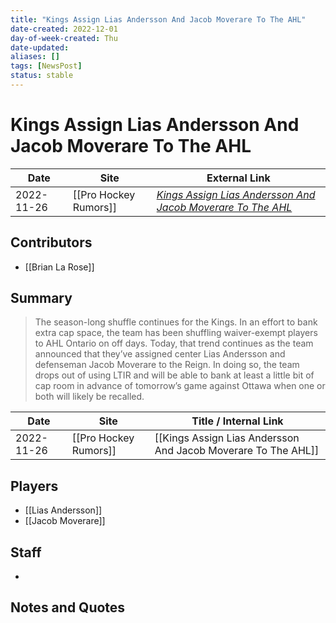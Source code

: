 ```yaml
---
title: "Kings Assign Lias Andersson And Jacob Moverare To The AHL"
date-created: 2022-12-01
day-of-week-created: Thu
date-updated: 
aliases: []
tags: [NewsPost]
status: stable
---
```


# Kings Assign Lias Andersson And Jacob Moverare To The AHL

| Date       | Site                  | External Link                                                                                                                                                         |
| ---------- | --------------------- | --------------------------------------------------------------------------------------------------------------------------------------------------------------------- |
| 2022-11-26 | [[Pro Hockey Rumors]] | [*Kings Assign Lias Andersson And Jacob Moverare To The AHL*](https://www.prohockeyrumors.com/2022/11/kings-assign-lias-andersson-and-jacob-moverare-to-the-ahl.html) |

## Contributors
- [[Brian La Rose]]

## Summary
> The season-long shuffle continues for the Kings.  In an effort to bank extra cap space, the team has been shuffling waiver-exempt players to AHL Ontario on off days.  Today, that trend continues as the team announced that they’ve assigned center Lias Andersson and defenseman Jacob Moverare to the Reign.  In doing so, the team drops out of using LTIR and will be able to bank at least a little bit of cap room in advance of tomorrow’s game against Ottawa when one or both will likely be recalled.

| Date       | Site                  | Title / Internal Link                                         |
| ---------- | --------------------- | ------------------------------------------------------------- |
| 2022-11-26 | [[Pro Hockey Rumors]] | [[Kings Assign Lias Andersson And Jacob Moverare To The AHL]] |

## Players
- [[Lias Andersson]]
- [[Jacob Moverare]]

## Staff
- 

## Notes and Quotes
> 

